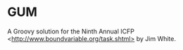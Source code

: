 GUM
===

A Groovy solution for the Ninth Annual ICFP &lt;http://www.boundvariable.org/task.shtml> by Jim White.
